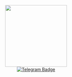 <div id="header" align="center">
  <img src="https://media4.giphy.com/media/v1.Y2lkPTc5MGI3NjExa3plNjNoaHpscWhxMHNsNHp2ODRvNDdwZWJlbGppZG1xMWQzMnMzeiZlcD12MV9pbnRlcm5hbF9naWZfYnlfaWQmY3Q9Zw/3oKIPnAiaMCws8nOsE/giphy.gif" width="200"/>
</div>
<div id="badges" align="center">
  <a href="https://t.me/AlienEliz">
    <img src="https://img.shields.io/badge/Telegram-%2329b6f2?style=for-the-badge&logo=Telegram&logoColor=%23ffffff" alt="Telegram Badge"/>
  </a>
</div>
